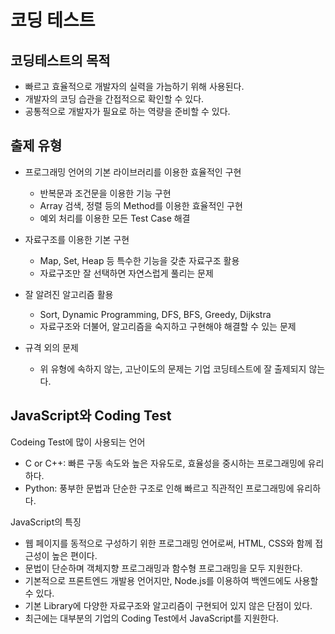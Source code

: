 # 코딩 테스트

## 코딩테스트의 목적

- 빠르고 효율적으로 개발자의 실력을 가늠하기 위해 사용된다.
- 개발자의 코딩 습관을 간접적으로 확인할 수 있다.
- 공통적으로 개발자가 필요로 하는 역량을 준비할 수 있다.

## 출제 유형

- 프로그래밍 언어의 기본 라이브러리를 이용한 효율적인 구현

  - 반복문과 조건문을 이용한 기능 구현
  - Array 검색, 정렬 등의 Method를 이용한 효율적인 구현
  - 예외 처리를 이용한 모든 Test Case 해결

- 자료구조를 이용한 기본 구현

  - Map, Set, Heap 등 특수한 기능을 갖춘 자료구조 활용
  - 자료구조만 잘 선택하면 자연스럽게 풀리는 문제

- 잘 알려진 알고리즘 활용
  - Sort, Dynamic Programming, DFS, BFS, Greedy, Dijkstra
  - 자료구조와 더불어, 알고리즘을 숙지하고 구현해야 해결할 수 있는 문제
- 규격 외의 문제
  - 위 유형에 속하지 않는, 고난이도의 문제는 기업 코딩테스트에 잘 출제되지 않는다.

## JavaScript와 Coding Test

Codeing Test에 많이 사용되는 언어

- C or C++: 빠른 구동 속도와 높은 자유도로, 효율성을 중시하는 프로그래밍에 유리하다.
- Python: 풍부한 문법과 단순한 구조로 인해 빠르고 직관적인 프로그래밍에 유리하다.

JavaScript의 특징

- 웹 페이지를 동적으로 구성하기 위한 프로그래밍 언어로써, HTML, CSS와 함께 접근성이 높은 편이다.
- 문법이 단순하며 객체지향 프로그래밍과 함수형 프로그래밍을 모두 지원한다.
- 기본적으로 프론트엔드 개발용 언어지만, Node.js를 이용하여 백엔드에도 사용할 수 있다.
- 기본 Library에 다양한 자료구조와 알고리즘이 구현되어 있지 않은 단점이 있다.
- 최근에는 대부분의 기업의 Coding Test에서 JavaScript를 지원한다.
